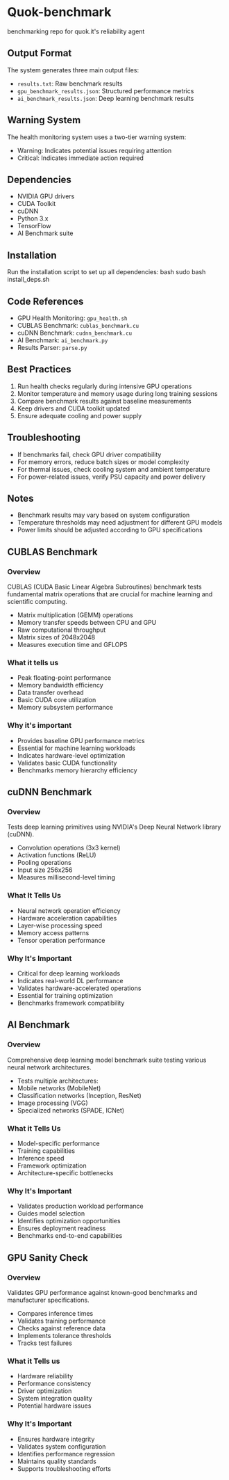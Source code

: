 # Quok-benchmark
benchmarking repo for quok.it's reliability agent

## Output Format
The system generates three main output files:
- `results.txt`: Raw benchmark results
- `gpu_benchmark_results.json`: Structured performance metrics
- `ai_benchmark_results.json`: Deep learning benchmark results

## Warning System
The health monitoring system uses a two-tier warning system:
- Warning: Indicates potential issues requiring attention
- Critical: Indicates immediate action required

## Dependencies
- NVIDIA GPU drivers
- CUDA Toolkit
- cuDNN
- Python 3.x
- TensorFlow
- AI Benchmark suite

## Installation
Run the installation script to set up all dependencies:
bash 
sudo bash install_deps.sh 


## Code References
- GPU Health Monitoring: `gpu_health.sh`
- CUBLAS Benchmark: `cublas_benchmark.cu`
- cuDNN Benchmark: `cudnn_benchmark.cu`
- AI Benchmark: `ai_benchmark.py`
- Results Parser: `parse.py`

## Best Practices
1. Run health checks regularly during intensive GPU operations
2. Monitor temperature and memory usage during long training sessions
3. Compare benchmark results against baseline measurements
4. Keep drivers and CUDA toolkit updated
5. Ensure adequate cooling and power supply

## Troubleshooting
- If benchmarks fail, check GPU driver compatibility
- For memory errors, reduce batch sizes or model complexity
- For thermal issues, check cooling system and ambient temperature
- For power-related issues, verify PSU capacity and power delivery

## Notes
- Benchmark results may vary based on system configuration
- Temperature thresholds may need adjustment for different GPU models
- Power limits should be adjusted according to GPU specifications

## CUBLAS Benchmark 

### Overview 
CUBLAS (CUDA Basic Linear Algebra Subroutines) benchmark tests fundamental matrix operations that are crucial for machine learning and scientific computing.

- Matrix multiplication (GEMM) operations
- Memory transfer speeds between CPU and GPU
- Raw computational throughput
- Matrix sizes of 2048x2048
- Measures execution time and GFLOPS

### What it tells us 
- Peak floating-point performance
- Memory bandwidth efficiency
- Data transfer overhead
- Basic CUDA core utilization
- Memory subsystem performance

### Why it's important 
- Provides baseline GPU performance metrics
- Essential for machine learning workloads
- Indicates hardware-level optimization
- Validates basic CUDA functionality
- Benchmarks memory hierarchy efficiency

## cuDNN Benchmark 

### Overview 
Tests deep learning primitives using NVIDIA's Deep Neural Network library (cuDNN).

- Convolution operations (3x3 kernel)
- Activation functions (ReLU)
- Pooling operations
- Input size 256x256
- Measures millisecond-level timing

### What It Tells Us
- Neural network operation efficiency
- Hardware acceleration capabilities
- Layer-wise processing speed
- Memory access patterns
- Tensor operation performance

### Why It's Important
- Critical for deep learning workloads
- Indicates real-world DL performance
- Validates hardware-accelerated operations
- Essential for training optimization
- Benchmarks framework compatibility

## AI Benchmark 

### Overview 
Comprehensive deep learning model benchmark suite testing various neural network architectures.

- Tests multiple architectures:
- Mobile networks (MobileNet)
- Classification networks (Inception, ResNet)
- Image processing (VGG)
- Specialized networks (SPADE, ICNet)

### What it Tells Us 

- Model-specific performance
- Training capabilities
- Inference speed
- Framework optimization
- Architecture-specific bottlenecks

### Why It's Important

- Validates production workload performance
- Guides model selection
- Identifies optimization opportunities
- Ensures deployment readiness
- Benchmarks end-to-end capabilities

## GPU Sanity Check 

### Overview 
Validates GPU performance against known-good benchmarks and manufacturer specifications.

- Compares inference times
- Validates training performance
- Checks against reference data
- Implements tolerance thresholds
- Tracks test failures

### What it Tells us 

- Hardware reliability
- Performance consistency
- Driver optimization
- System integration quality
- Potential hardware issues

### Why It's Important
- Ensures hardware integrity
- Validates system configuration
- Identifies performance regression
- Maintains quality standards
- Supports troubleshooting efforts